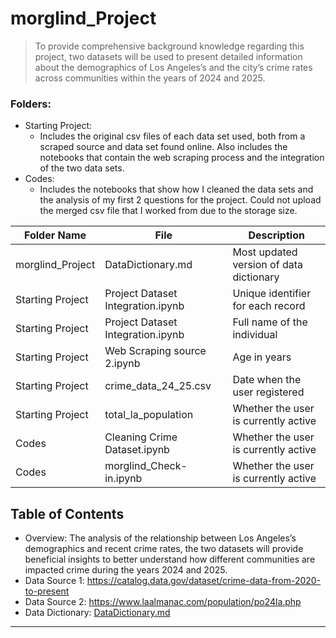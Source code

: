  # morglind_Project

> To provide comprehensive background knowledge regarding this project, two datasets will be used to present detailed information about the demographics of Los Angeles’s and the city’s crime rates across communities within the years of 2024 and 2025.

### Folders:
- Starting Project:
  - Includes the original csv files of each data set used, both from a scraped source and data set found online. Also includes the notebooks that contain the web scraping process and the integration of the two data sets.
- Codes:
  - Includes the notebooks that show how I cleaned the data sets and the analysis of my first 2 questions for the project. Could not upload the merged csv file that I worked from due to the storage size.

| Folder Name    | File | Description                                |
|------------------|-----------|--------------------------------------------|
| morglind_Project  | DataDictionary.md  | Most updated version of data dictionary  |
| Starting Project   | Project Dataset Integration.ipynb   | Unique identifier for each record   |
| Starting Project   | Project Dataset Integration.ipynb   | Full name of the individual  |
| Starting Project  | Web Scraping source 2.ipynb   | Age in years    |
| Starting Project  | crime_data_24_25.csv    | Date when the user registered   |
| Starting Project  | total_la_population  | Whether the user is currently active  |
| Codes  | Cleaning Crime Dataset.ipynb  | Whether the user is currently active  |
| Codes  | morglind_Check-in.ipynb | Whether the user is currently active  |


## Table of Contents
- Overview: The analysis of the relationship between Los Angeles’s demographics and recent crime rates, the two datasets will provide beneficial insights to better understand how different communities are impacted crime during the years 2024 and 2025.  
- Data Source 1: https://catalog.data.gov/dataset/crime-data-from-2020-to-present
- Data Source 2: https://www.laalmanac.com/population/po24la.php
- Data Dictionary: [DataDictionary.md](DataDictionary.md)



---




